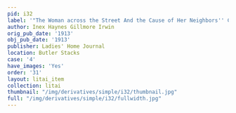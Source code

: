 ```yaml
---
pid: i32
label: '"The Woman across the Street And the Cause of Her Neighbors'' Change of Heart"'
author: Inex Haynes Gillmore Irwin
orig_pub_date: '1913'
obj_pub_date: '1913'
publisher: Ladies' Home Journal
location: Butler Stacks
case: '4'
have_images: 'Yes'
order: '31'
layout: litai_item
collection: litai
thumbnail: "/img/derivatives/simple/i32/thumbnail.jpg"
full: "/img/derivatives/simple/i32/fullwidth.jpg"
---
```

